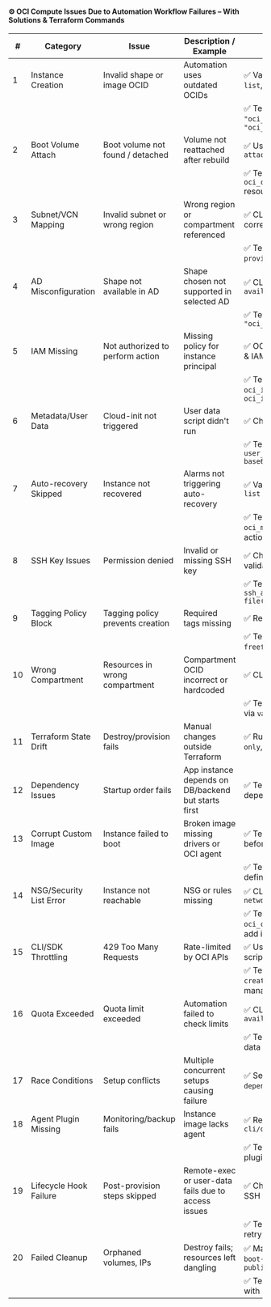 #### ⚙️ OCI Compute Issues Due to Automation Workflow Failures – With Solutions & Terraform Commands

| #  | Category                   | Issue                           | Description / Example                                      | ✅ Solution & Terraform/CLI Commands                                                   |
|----|----------------------------|----------------------------------|-------------------------------------------------------------|----------------------------------------------------------------------------------------|
| 1  | Instance Creation          | Invalid shape or image OCID      | Automation uses outdated OCIDs                              | ✅ Validate OCIDs: `oci compute image list`, `oci compute shape list`                 |
|    |                            |                                  |                                                             | ✅ Terraform: Use `data "oci_core_images"` and `data "oci_core_shapes"`               |
| 2  | Boot Volume Attach         | Boot volume not found / detached | Volume not reattached after rebuild                         | ✅ Use: `oci compute boot-volume-attachment attach`                                   |
|    |                            |                                  |                                                             | ✅ Terraform: `oci_core_boot_volume_attachment` resource                              |
| 3  | Subnet/VCN Mapping         | Invalid subnet or wrong region   | Wrong region or compartment referenced                      | ✅ CLI: `oci network subnet list` in correct region                                   |
|    |                            |                                  |                                                             | ✅ Terraform: Use correct region in `provider` block                                  |
| 4  | AD Misconfiguration        | Shape not available in AD        | Shape chosen not supported in selected AD                   | ✅ CLI: `oci compute shape list --availability-domain <AD>`                           |
|    |                            |                                  |                                                             | ✅ Terraform: Use `data "oci_identity_availability_domains"`                          |
| 5  | IAM Missing                | Not authorized to perform action | Missing policy for instance principal                       | ✅ OCI Console: Add Dynamic Group & IAM Policy                                        |
|    |                            |                                  |                                                             | ✅ Terraform: Use `oci_identity_dynamic_group` + `oci_identity_policy`                |
| 6  | Metadata/User Data         | Cloud-init not triggered         | User data script didn't run                                 | ✅ Check `/var/log/cloud-init.log`                                                    |
|    |                            |                                  |                                                             | ✅ Terraform: Use `metadata = { user_data = base64encode(file("init.sh")) }`          |
| 7  | Auto-recovery Skipped      | Instance not recovered           | Alarms not triggering auto-recovery                         | ✅ Validate: `oci monitoring alarm list`                                              |
|    |                            |                                  |                                                             | ✅ Terraform: Use `oci_monitoring_alarm` + recovery action                            |
| 8  | SSH Key Issues             | Permission denied                | Invalid or missing SSH key                                  | ✅ Check `~/.ssh/authorized_keys`, validate key format                                |
|    |                            |                                  |                                                             | ✅ Terraform: `metadata = { ssh_authorized_keys = file("~/.ssh/id_rsa.pub") }`        |
| 9  | Tagging Policy Block       | Tagging policy prevents creation | Required tags missing                                       | ✅ Review: `oci iam tag-default list`                                                 |
|    |                            |                                  |                                                             | ✅ Terraform: Use `defined_tags` or `freeform_tags` block                             |
| 10 | Wrong Compartment          | Resources in wrong compartment   | Compartment OCID incorrect or hardcoded                     | ✅ CLI: `oci iam compartment list`                                                    |
|    |                            |                                  |                                                             | ✅ Terraform: Pass compartment ID via `var.compartment_ocid`                          |
| 11 | Terraform State Drift      | Destroy/provision fails          | Manual changes outside Terraform                            | ✅ Run: `terraform plan -refresh-only`, `terraform import`                            |
| 12 | Dependency Issues          | Startup order fails              | App instance depends on DB/backend but starts first         | ✅ Terraform: Use `depends_on` for dependency chaining                                |
| 13 | Corrupt Custom Image       | Instance failed to boot          | Broken image missing drivers or OCI agent                   | ✅ Test custom images manually before automating                                      |
|    |                            |                                  |                                                             | ✅ Terraform: Use `source_details` to define custom image                             |
| 14 | NSG/Security List Error    | Instance not reachable           | NSG or rules missing                                        | ✅ CLI: `oci network nsg list`, `oci network security-list list`                      |
|    |                            |                                  |                                                             | ✅ Terraform: Use `oci_core_network_security_group` and add ingress rules             |
| 15 | CLI/SDK Throttling         | 429 Too Many Requests            | Rate-limited by OCI APIs                                    | ✅ Use retry with backoff logic in scripts                                            |
|    |                            |                                  |                                                             | ✅ Terraform: Use `lifecycle { create_before_destroy = true }` to manage retries      |
| 16 | Quota Exceeded             | Quota limit exceeded             | Automation failed to check limits                           | ✅ CLI: `oci limits resource-availability get`                                        |
|    |                            |                                  |                                                             | ✅ Terraform: Use `oci_limits_quota` data source to validate                          |
| 17 | Race Conditions            | Setup conflicts                  | Multiple concurrent setups causing failure                  | ✅ Serialize provisioning via `depends_on`, CI job sync                               |
| 18 | Agent Plugin Missing       | Monitoring/backup fails          | Instance image lacks agent                                  | ✅ Reinstall: `/usr/lib/oracle/oci-cli/oci-cli install agent`                         |
|    |                            |                                  |                                                             | ✅ Terraform: Confirm image supports plugins                                          |
| 19 | Lifecycle Hook Failure     | Post-provision steps skipped     | Remote-exec or user-data fails due to access issues         | ✅ Check: `cloud-init-output.log`, test SSH access                                    |
|    |                            |                                  |                                                             | ✅ Terraform: Use `remote-exec` with retry & SSH key                                  |
| 20 | Failed Cleanup             | Orphaned volumes, IPs            | Destroy fails; resources left dangling                      | ✅ Manually cleanup via: `oci compute boot-volume delete`, `oci network public-ip`    |
|    |                            |                                  |                                                             | ✅ Terraform: Use `terraform destroy` with `-target` flags if needed                  |
